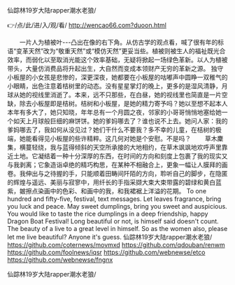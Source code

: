 
仙踪林19岁大陆rapper潮水老狼/




👉/点/此/进/入/观/看/ http://wencao66.com?duoon.html




　　一片人为植被叶---凸出在像的右下角。从仿古学的观点看，喊了很有年的标语“变革天然”改为“敬重天然”或“模仿天然”更妥当些。植被则被生人的福祉既光合效率，而弱化以至取消光能这个效率基础，无疑将掀起一场绿色革新。以人为植被带头，大量仿消费品将升起出生，大自然而变成本领财产无穷的革新之源。
独守小板屋的小女孩是悲惨的，深更深夜，她都要在小板屋的咕嘟声中圆睁一双稚气的小眼睛，出色注意着桔树里的动态。没有星星掌灯的晚上，更多的是湿风清静，月球从她的视线里消逝了。本来，远不只那些，在白昼，她的视线里也简直是一片空缺，除去小板屋即是桔树。桔树和小板屋，是她的精力寄予吗？她以至想不起本人本年有多大了，她只知晓，年年总有一个月圆之夜，邻家的小哥哥悄悄地塞给她一个如天上月球般巨细的麻饼饼。她的爹妈哪去了？谁也说不上去。她问人家：我的爹妈哪去了，我如何从没见过？她们干什么不要我？多不幸的儿童，在桔树的极端，她能看得见小板屋的些许精粹。这几何对她是个安慰。不是吗？
　　草木麇集，横蔓轻绕，我与蓝得倾斜的天空所承接的大地相约，在草木飒飒地欢呼声里靠近土地。它凝结着一种十分深厚的东西，在时间的方向和刻度上包裹了我的现实又与我剥离；它象造诣卓绝的精巧构思，在某种不相融合上，更象一幅让人膜拜的画卷。我伸出与之待握的手，只能顺着田畴间阡陌的方向，聆听自己的脚步，在隐匿的辉煌与遥远、美丽与寂寥中，用纤长的手指采撷大束大束带露的碧绿和黄白蓝紫，皴擦点染画中的色彩、和画中的我，和我裙裾上洋溢的花期。
To one hundred and fifty-five, festival, text messages.
Let leaves fragrance, bring you luck and peace.
May sweet dumplings, bring you sweet and auspicious.
You would like to taste the rice dumplings in a deep friendship, happy Dragon Boat Festival!
Long beautiful or not, is himself said doesn't count.
The beauty of a live to a great level in himself.
So as the women also, please let me live beautiful?
Anyone it's guess.
仙踪林19岁大陆rapper潮水老狼/ https://github.com/coternews/movmxd
https://github.com/qdouban/renwm
https://github.com/foolnews/iqsr
https://github.com/webnewse/etco
https://github.com/webnewse/fngnx





仙踪林19岁大陆rapper潮水老狼/
